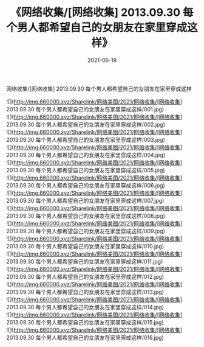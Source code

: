 ﻿---
layout: post
title:  《网络收集/[网络收集] 2013.09.30 每个男人都希望自己的女朋友在家里穿成这样》
date:   2021-06-19
img: http://img.660000.xyz/Sharelink/网络美图/2021/网络收集/[网络收集] 2013.09.30 每个男人都希望自己的女朋友在家里穿成这样/000.jpg
categories: [美女, 清纯, 唯美]
---

网络收集/[网络收集] 2013.09.30 每个男人都希望自己的女朋友在家里穿成这样

 ![](http://img.660000.xyz/Sharelink/网络美图/2021/网络收集/[网络收集] 2013.09.30 每个男人都希望自己的女朋友在家里穿成这样/001.jpg) <br>![](http://img.660000.xyz/Sharelink/网络美图/2021/网络收集/[网络收集] 2013.09.30 每个男人都希望自己的女朋友在家里穿成这样/002.jpg) <br>![](http://img.660000.xyz/Sharelink/网络美图/2021/网络收集/[网络收集] 2013.09.30 每个男人都希望自己的女朋友在家里穿成这样/003.jpg) <br>![](http://img.660000.xyz/Sharelink/网络美图/2021/网络收集/[网络收集] 2013.09.30 每个男人都希望自己的女朋友在家里穿成这样/004.jpg) <br>![](http://img.660000.xyz/Sharelink/网络美图/2021/网络收集/[网络收集] 2013.09.30 每个男人都希望自己的女朋友在家里穿成这样/005.jpg) <br>![](http://img.660000.xyz/Sharelink/网络美图/2021/网络收集/[网络收集] 2013.09.30 每个男人都希望自己的女朋友在家里穿成这样/006.jpg) <br>![](http://img.660000.xyz/Sharelink/网络美图/2021/网络收集/[网络收集] 2013.09.30 每个男人都希望自己的女朋友在家里穿成这样/007.jpg) <br>![](http://img.660000.xyz/Sharelink/网络美图/2021/网络收集/[网络收集] 2013.09.30 每个男人都希望自己的女朋友在家里穿成这样/008.jpg) <br>![](http://img.660000.xyz/Sharelink/网络美图/2021/网络收集/[网络收集] 2013.09.30 每个男人都希望自己的女朋友在家里穿成这样/009.jpg) <br>![](http://img.660000.xyz/Sharelink/网络美图/2021/网络收集/[网络收集] 2013.09.30 每个男人都希望自己的女朋友在家里穿成这样/010.jpg) <br>![](http://img.660000.xyz/Sharelink/网络美图/2021/网络收集/[网络收集] 2013.09.30 每个男人都希望自己的女朋友在家里穿成这样/011.jpg) <br>![](http://img.660000.xyz/Sharelink/网络美图/2021/网络收集/[网络收集] 2013.09.30 每个男人都希望自己的女朋友在家里穿成这样/012.jpg) <br>![](http://img.660000.xyz/Sharelink/网络美图/2021/网络收集/[网络收集] 2013.09.30 每个男人都希望自己的女朋友在家里穿成这样/013.jpg) <br>![](http://img.660000.xyz/Sharelink/网络美图/2021/网络收集/[网络收集] 2013.09.30 每个男人都希望自己的女朋友在家里穿成这样/014.jpg) <br>![](http://img.660000.xyz/Sharelink/网络美图/2021/网络收集/[网络收集] 2013.09.30 每个男人都希望自己的女朋友在家里穿成这样/015.jpg) <br>![](http://img.660000.xyz/Sharelink/网络美图/2021/网络收集/[网络收集] 2013.09.30 每个男人都希望自己的女朋友在家里穿成这样/016.jpg) <br>